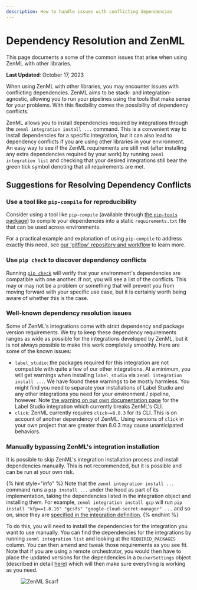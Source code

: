 ```yaml
---
description: How to handle issues with conflicting dependencies
---
```


# Dependency Resolution and ZenML

This page documents a some of the common issues that arise when using ZenML with
other libraries.

**Last Updated**: October 17, 2023

When using ZenML with other libraries, you may encounter issues with conflicting
dependencies. ZenML aims to be stack- and integration-agnostic, allowing you to
run your pipelines using the tools that make sense for your problems. With this
flexibility comes the possibility of dependency conflicts.

ZenML allows you to install dependencies required by integrations through the
`zenml integration install ...` command. This is a convenient way to install
dependencies for a specific integration, but it can also lead to dependency
conflicts if you are using other libraries in your environment. An easy way to
see if the ZenML requirements are still met (after installing any extra
dependencies required by your work) by running `zenml integration list` and
checking that your desired integrations still bear the green tick symbol
denoting that all requirements are met.

## Suggestions for Resolving Dependency Conflicts

### Use a tool like `pip-compile` for reproducibility

Consider using a tool like `pip-compile` (available through [the `pip-tools`
package](https://pip-tools.readthedocs.io/)) to compile your dependencies into a
static `requirements.txt` file that can be used across environments.

For a practical example and explanation of using `pip-compile` to address
exactly this need, see [our 'gitflow' repository and
workflow](https://github.com/zenml-io/zenml-gitflow#-software-requirements-management)
to learn more.

### Use `pip check` to discover dependency conflicts

Running [`pip check`](https://pip.pypa.io/en/stable/cli/pip_check/) will verify
that your environment's dependencies are compatible with one another. If not,
you will see a list of the conflicts. This may or may not be a problem or
something that will prevent you from moving forward with your specific use case,
but it is certainly worth being aware of whether this is the case.

### Well-known dependency resolution issues

Some of ZenML's integrations come with strict dependency and package version
requirements. We try to keep these dependency requirements ranges as wide as
possible for the integrations developed by ZenML, but it is not always possible
to make this work completely smoothly. Here are some of the known issues:

- `label_studio`: the packages required for this integration are not compatible
  with quite a few of our other integrations. At a minimum, you will get
  warnings when installing `label_studio` via `zenml integration install ...`.
  We have found these warnings to be mostly harmless. You might find you need to
  separate your installations of Label Studio and any other integrations you
  need for your environment / pipeline, however. Note [the warning on our own
  documentation
  page](../../../stacks-and-components/component-guide/annotators/label-studio.md#how-to-deploy-it)
  for the Label Studio integration which currently breaks ZenML's CLI.
- `click`: ZenML currently requires `click~=8.0.3` for its CLI. This is on
  account of another dependency of ZenML. Using versions of `click` in your own
  project that are greater than 8.0.3 may cause unanticipated behaviors.

### Manually bypassing ZenML's integration installation

It is possible to skip ZenML's integration installation process and install
dependencies manually. This is not recommended, but it is possible and can be
run at your own risk.

{% hint style="info" %} Note that the `zenml integration install ...` command
runs a `pip install ...` under the hood as part of its implementation, taking
the dependencies listed in the integration object and installing them. For
example, `zenml integration install gcp` will run `pip install "kfp==1.8.16"
"gcsfs" "google-cloud-secret-manager" ...` and so on, since they are [specified
in the integration
definition](https://github.com/zenml-io/zenml/blob/ec2283473e5e0c5a2f1b7868875539a83e617f8c/src/zenml/integrations/gcp/__init__.py#L45).
{% endhint %}

To do this, you will need to install the dependencies for the integration you
want to use manually. You can find the dependencies for the integrations by
running `zenml integration list` and looking at the `REQUIRED_PACKAGES` column.
You can then amend and tweak those requirements as you see fit. Note that if you
are using a remote orchestrator, you would then have to place the updated
versions for the dependencies in a `DockerSettings` object (described in detail
[here](https://docs.zenml.io/advanced-guide/pipelines/containerization#how-to-install-additional-pip-dependencies-or-apt-packages))
which will then make sure everything is working as you need.
<!-- For scarf -->
<figure><img alt="ZenML Scarf" referrerpolicy="no-referrer-when-downgrade" src="https://static.scarf.sh/a.png?x-pxid=f0b4f458-0a54-4fcd-aa95-d5ee424815bc" /></figure>


